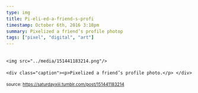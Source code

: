 ```yaml
---
type: img
title: Pi-eli-ed-a-friend-s-profi
timestamp: October 6th, 2016 3:18pm
summary: Pixelized a friend’s profile photop 
tags: ["pixel", "digital", "art"]
---
```


                
                
                
                                                                                        <img src="../media/151441183214.png"/>
                                                                                          <div class="caption"><p>Pixelized a friend’s profile photo.</p> </div>
                                    
                
                
                
                
                                
<small>source: https://saturdayxiii.tumblr.com/post/151441183214</small>